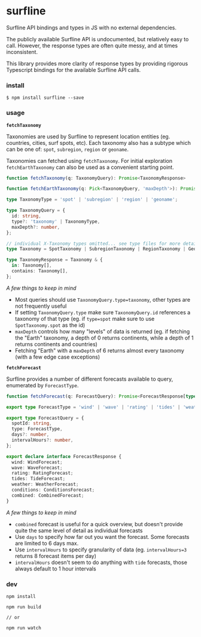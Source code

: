 # surfline

Surfline API bindings and types in JS with no external dependencies.

The publicly available Surfline API is undocumented, but relatively easy to call. However, the response types are often quite messy, and at times inconsistent. 

This library provides more clarity of response types by providing rigorous Typescript bindings for the available Surfline API calls. 

### install

```
$ npm install surfline --save
```

### usage

**`fetchTaxonomy`**

Taxonomies are used by Surfline to represent location entities (eg. countries, cities, surf spots, etc). Each taxonomy also has a subtype which can be one of: `spot`, `subregion`, `region` or `geoname`.

Taxonomies can fetched using `fetchTaxonomy`. For initial exploration `fetchEarthTaxonomy` can also be used as a convenient starting point. 

```ts
function fetchTaxonomy(q: TaxonomyQuery): Promise<TaxonomyResponse>

function fetchEarthTaxonomy(q: Pick<TaxonomyQuery, 'maxDepth'>): Promise<TaxonomyResponse>

type TaxonomyType = 'spot' | 'subregion' | 'region' | 'geoname';

type TaxonomyQuery = {
  id: string,
  type?: 'taxonomy' | TaxonomyType,
  maxDepth?: number,
};

// individual X-Taxonomy types omitted... see type files for more details
type Taxonomy = SpotTaxonomy | SubregionTaxonomy | RegionTaxonomy | GeonameTaxonomy;

type TaxonomyResponse = Taxonomy & {
  in: Taxonomy[],
  contains: Taxonomy[],
};
```

_A few things to keep in mind_

* Most queries should use `TaxonomyQuery.type=taxonomy`, other types are not frequently useful
* If setting `TaxonomyQuery.type` make sure `TaxonomyQuery.id` references a taxonomy of that type (eg. if `type=spot` make sure to use `SpotTaxonomy.spot` as the id)
* `maxDepth` controls how many "levels" of data is returned (eg. if fetching the "Earth" taxonomy, a depth of 0 returns continents, while a depth of 1 returns continents and countries)
* Fetching "Earth" with a `maxDepth` of 6 returns almost every taxonomy (with a few edge case exceptions)

**`fetchForecast`**

Surfline provides a number of different forecasts available to query, enumerated by `ForecastType`.

```ts
function fetchForecast(q: ForecastQuery): Promise<ForecastResponse[typeof q['type']]>

export type ForecastType = 'wind' | 'wave' | 'rating' | 'tides' | 'weather' | 'conditions' | 'combined';

export type ForecastQuery = {
  spotId: string,
  type: ForecastType,
  days?: number,
  intervalHours?: number,
};

export declare interface ForecastResponse {
  wind: WindForecast;
  wave: WaveForecast;
  rating: RatingForecast;
  tides: TideForecast;
  weather: WeatherForecast;
  conditions: ConditionsForecast;
  combined: CombinedForecast;
}
```

_A few things to keep in mind_

* `combined` forecast is useful for a quick overview, but doesn't provide quite the same level of detail as individual forecasts
* Use `days` to specify how far out you want the forecast. Some forecasts are limited to 6 days max.
* Use `intervalHours` to specify granularity of data (eg. `intervalHours=3` returns 8 forecast items per day)
* `intervalHours` doesn't seem to do anything with `tide` forecasts, those always default to 1 hour intervals

### dev

```
npm install
```

```
npm run build

// or

npm run watch
```
